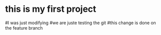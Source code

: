 # this is my first project
#I was just modifying
#we are juste testing the git
#this change is done on the feature branch
